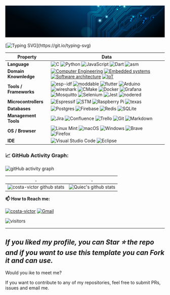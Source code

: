 ![](./src/header_.jpg)

[![Typing SVG](https://readme-typing-svg.herokuapp.com?color=%2336BCF7&center=true&vCenter=true&width=600&lines=Hello+there,+I+am+Victor+Alberti+Costa;+Welcome+to+My+Profile!)](https://git.io/typing-svg)

Property | Data
--- | --- 
**Language**  | ![C](https://img.shields.io/badge/c-%2300599C.svg?style=flat&logo=c&logoColor=white) ![Python](https://img.shields.io/badge/python-3670A0?style=flat&logo=python&logoColor=ffdd54) ![JavaScript](https://img.shields.io/badge/javascript-%23323330.svg?style=flat&logo=javascript&logoColor=%23F7DF1E) ![Dart](https://img.shields.io/badge/dart-%230175C2.svg?style=flat&logo=dart&logoColor=white) ![asm](https://img.shields.io/badge/assembly-%23323330.svg?style=flat&logo=AssemblyScript&logoColor=white)
**Domain Knownledge**  | [![Computer Engineering](https://img.shields.io/badge/-Computer%20Engineering-01D277?style=flat&logoColor=white)](https://github.com/costa-victor/costa-victor) [![Embedded systems](https://img.shields.io/badge/-Embedded%20systems-FAB040?style=flat&logoColor=white)](https://github.com/search?q=user%3Acosta-victor&type=Repositories) [![Software architecture](https://img.shields.io/badge/-Software%20architecture-4C8CBF?style=flat&logoColor=white)](https://github.com/search?q=user%3Acosta-victor&type=Repositories) [![IoT](https://img.shields.io/badge/-IoT-FF6600?style=flat&logoColor=white)](https://github.com/search?q=user%3Acosta-victor&type=Repositories)
**Tools / Frameworks**  | ![esp-idf](https://img.shields.io/badge/ESPIDF-E7352C?style=flat&logo=espressif&logoColor=white) ![moddable](https://img.shields.io/badge/-ModdableSDK-00979D?style=flat) ![flutter](https://img.shields.io/badge/Flutter-02569B?style=flat&logo=flutter&logoColor=white) ![Arduino](https://img.shields.io/badge/-Arduino-00979D?style=flat&logo=Arduino&logoColor=white)  ![wireshark](https://img.shields.io/badge/-Wireshark-00979D?style=flat&logo=Wireshark&logoColor=#1679A7) ![CMake](https://img.shields.io/badge/CMake-%23008FBA.svg?style=flat&logo=cmake&logoColor=white) ![Docker](https://img.shields.io/badge/docker-%230db7ed.svg?style=flat&logo=docker&logoColor=white) ![Grafana](https://img.shields.io/badge/grafana-%23F46800.svg?style=flat&logo=grafana&logoColor=white) ![Mosquitto](https://img.shields.io/badge/mosquitto-%233C5280.svg?style=flat&logo=eclipsemosquitto&logoColor=white) ![Selenium](https://img.shields.io/badge/-selenium-%43B02A?style=flat&logo=selenium&logoColor=white) ![Jest](https://img.shields.io/badge/-jest-%23C21325?style=flat&logo=jest&logoColor=white) ![nodered](https://img.shields.io/badge/Node--Red-8F0000?style=flat&logo=nodered&logoColor=white)
**Microcontrollers**  | ![Espressif](https://img.shields.io/badge/Espressif-%23323330.svg?style=flat&logo=espressif&logoColor=#E7352C) ![STM](https://img.shields.io/badge/STMicroelectronics-%23323330.svg?style=flat&logo=STMicroelectronics&logoColor=#03234B) ![Raspberry Pi](https://img.shields.io/badge/-RaspberryPi-C51A4A?style=flat&logo=Raspberry-Pi) ![texas](https://img.shields.io/badge/Texas%20Instruments-%23323330.svg?style=flat&logoColor=#03234B)
**Databases**  | ![Postgres](https://img.shields.io/badge/postgres-%23316192.svg?style=flat&logo=postgresql&logoColor=white) ![Firebase](https://img.shields.io/badge/Firebase-039BE5?style=flat&logo=Firebase&logoColor=white) ![Redis](https://img.shields.io/badge/redis-%23DD0031.svg?style=flat&logo=redis&logoColor=white) ![SQLite](https://img.shields.io/badge/sqlite-%2307405e.svg?style=flat&logo=sqlite&logoColor=white)
**Management Tools** | ![Jira](https://img.shields.io/badge/jira-%230A0FFF.svg?style=flat&logo=jira&logoColor=white) ![Confluence](https://img.shields.io/badge/confluence-%23172BF4.svg?style=flat&logo=confluence&logoColor=white) ![Trello](https://img.shields.io/badge/Trello-%23026AA7.svg?style=flat&logo=Trello&logoColor=white) ![Git](https://img.shields.io/badge/git-%23F05033.svg?style=flat&logo=git&logoColor=white) ![Markdown](https://img.shields.io/badge/markdown-%23000000.svg?style=flat&logo=markdown&logoColor=white)
**OS / Browser** | ![Linux Mint](https://img.shields.io/badge/Linux%20Mint-87CF3E?style=flat&logo=Linux%20Mint&logoColor=white) ![macOS](https://img.shields.io/badge/mac%20os-000000?style=flat&logo=macos&logoColor=F0F0F0) ![Windows](https://img.shields.io/badge/Windows-0078D6?style=flat&logo=windows&logoColor=white) ![Brave](https://img.shields.io/badge/Brave-FB542B?style=flat&logo=Brave&logoColor=white) ![Firefox](https://img.shields.io/badge/Firefox-FF7139?style=flat&logo=Firefox-Browser&logoColor=white)
**IDE** | ![Visual Studio Code](https://img.shields.io/badge/Visual%20Studio%20Code-0078d7.svg?style=flat&logo=visual-studio-code&logoColor=white) ![Eclipse](https://img.shields.io/badge/Eclipse-FE7A16.svg?style=flat&logo=Eclipse&logoColor=white)


<!-- https://img.shields.io/badge/UpWork-6FDA44?style=flat&logo=Upwork&logoColor=white >
<!--   GitHub stats graph -->
### 📈 GitHub Activity Graph:
![gitHub activity graph](https://activity-graph.herokuapp.com/graph?username=costa-victor&hide_border=true&theme=redical)

 . | .
--- | --- 
![costa-victor github stats](https://github-readme-stats.vercel.app/api?username=costa-victor&show_icons=true&theme=radical&include_all_commits=true) | ![Quiec's github stats](https://github-readme-stats.vercel.app/api/top-langs/?username=costa-victor&theme=radical&layout=compact)


**📫 How to Reach me:**
<p align="left">
<a href="https://www.linkedin.com/in/victor-alberti-4099861a2" target="blank"><img align="center" src="https://raw.githubusercontent.com/costa-victor/costa-victor/master/assets/linkedin.svg" alt="costa-victor" height="30" width="30" /></a>
<a href="mailto:victor.alberti.costa@gmail.com" target="blank"><img align="center" src="https://raw.githubusercontent.com/costa-victor/costa-victor/master/assets/gmail.svg" alt="Gmail" height="30" width="30" /></a>
</p>



<p align="left">
<img src="https://visitor-badge.laobi.icu/badge?page_id=costa-victor.costa-victor" alt="visitors"/>
</p>


---
  *If you liked my profile, you can Star ⭐ the repo and if you want to use this template you can Fork it and can use.*
---
Would you ike to meet me?

If you want to contribute to any of my repositories, feel free to submit PRs, issues and email me.
  
